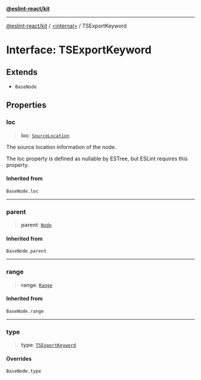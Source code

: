 [**@eslint-react/kit**](../../README.md)

***

[@eslint-react/kit](../../README.md) / [\<internal\>](../README.md) / TSExportKeyword

# Interface: TSExportKeyword

## Extends

- `BaseNode`

## Properties

### loc

> **loc**: [`SourceLocation`](SourceLocation.md)

The source location information of the node.

The loc property is defined as nullable by ESTree, but ESLint requires this property.

#### Inherited from

`BaseNode.loc`

***

### parent

> **parent**: [`Node`](../type-aliases/Node.md)

#### Inherited from

`BaseNode.parent`

***

### range

> **range**: [`Range`](../type-aliases/Range.md)

#### Inherited from

`BaseNode.range`

***

### type

> **type**: [`TSExportKeyword`](../README.md#tsexportkeyword)

#### Overrides

`BaseNode.type`
